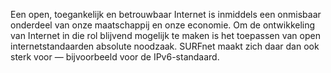 Een open, toegankelijk en betrouwbaar Internet is inmiddels een onmisbaar
onderdeel van onze maatschappij en onze economie. Om de ontwikkeling van
Internet in die rol blijvend mogelijk te maken is het toepassen van open
internetstandaarden absolute noodzaak. SURFnet maakt zich daar dan ook sterk
voor &mdash; bijvoorbeeld voor de IPv6-standaard.
